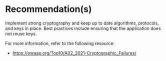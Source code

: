 # Recommendation(s)

Implement strong cryptography and keep up to date algorithms, protocols, and keys in place. Best practices include ensuring that the application does not reuse keys.

For more information, refer to the following resource:

- <https://owasp.org/Top10/A02_2021-Cryptographic_Failures/>
